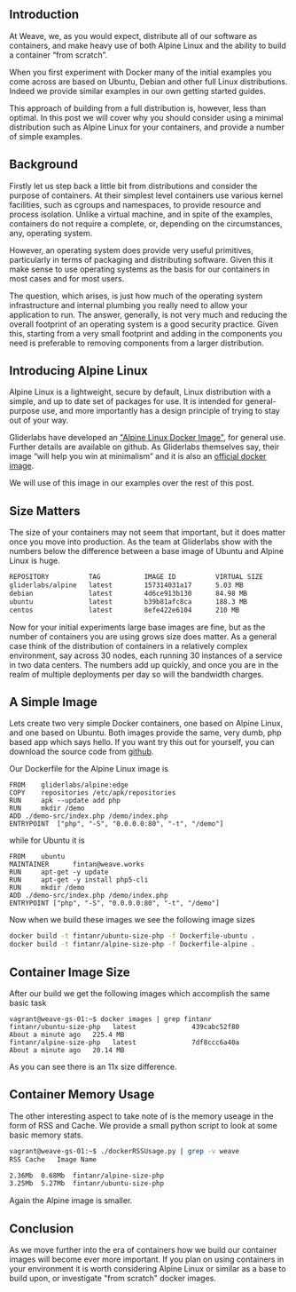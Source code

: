 ## Introduction

At Weave, we, as you would expect, distribute all of our software as containers, and make heavy use of both Alpine Linux and the ability to build a container “from scratch”.

When you first experiment with Docker many of the initial examples you come across are based on Ubuntu, Debian and other full Linux distributions. Indeed we provide similar examples in our own getting started guides. 

This approach of building from a full distribution is, however, less than optimal. In this post we will cover why you should consider using a minimal distribution such as Alpine Linux for your containers, and provide a number of simple examples. 

## Background

Firstly let us step back a little bit from distributions and consider the purpose of containers. At their simplest level containers use various kernel facilities, such as cgroups and namespaces, to provide resource and process isolation. Unlike a virtual machine, and in spite of the examples, containers do not require a complete, or, depending on the circumstances, any, operating system.

However, an operating system does provide very useful primitives, particularly in terms of packaging and distributing software. Given this it make sense to use operating systems as the basis for our containers in most cases and for most users.

The question, which arises, is just how much of the operating system infrastructure and internal plumbing you really need to allow your application to run. The answer, generally, is not very much and reducing the overall footprint of an operating system is a good security practice.  Given this, starting from a very small footprint and adding in the components you need is preferable to removing components from a larger distribution.

## Introducing Alpine Linux

Alpine Linux is a lightweight, secure by default, Linux distribution with a simple, and up to date set of packages for use. It is intended for general-purpose use, and more importantly has a design principle of trying to stay out of your way.

Gliderlabs have developed an ["Alpine Linux Docker Image"](https://github.com/gliderlabs/docker-alpine), for general use. Further details are available on github. As Gliderlabs themselves say, their image “will help you win at minimalism” and it is also an [official docker image](https://docs.docker.com/docker-hub/official_repos/).

We will use of this image in our examples over the rest of this post.

## Size Matters

The size of your containers may not seem that important, but it does matter once you move into production. As the team at Gliderlabs show with the numbers below the difference between a base image of Ubuntu and Alpine Linux is huge.

```bash
REPOSITORY          TAG           IMAGE ID          VIRTUAL SIZE
gliderlabs/alpine   latest        157314031a17      5.03 MB
debian              latest        4d6ce913b130      84.98 MB
ubuntu              latest        b39b81afc8ca      188.3 MB
centos              latest        8efe422e6104      210 MB
```

Now for your initial experiments large base images are fine, but as the number of containers you are using grows size does matter. As a general case think of the distribution of containers in a relatively complex environment, say across 30 nodes, each running 30 instances of a service in two data centers. The numbers add up quickly, and once you are in the realm of multiple deployments
per day so will the bandwidth charges. 

## A Simple Image

Lets create two very simple Docker containers, one based on Alpine Linux, and one based on Ubuntu. Both images provide the same, 
very dumb, php based app which says hello. If you want try this out for yourself, you can download
the source code from [github](https://github.com/fintanr/container-articles). 

Our Dockerfile for the Alpine Linux image is

```
FROM 	gliderlabs/alpine:edge
COPY 	repositories /etc/apk/repositories
RUN 	apk --update add php
RUN 	mkdir /demo
ADD	./demo-src/index.php /demo/index.php
ENTRYPOINT 	["php", "-S", "0.0.0.0:80", "-t", "/demo"]
```

while for Ubuntu it is 

```
FROM    ubuntu
MAINTAINER      fintan@weave.works
RUN     apt-get -y update
RUN     apt-get -y install php5-cli
RUN 	mkdir /demo
ADD	./demo-src/index.php /demo/index.php
ENTRYPOINT ["php", "-S", "0.0.0.0:80", "-t", "/demo"]
```

Now when we build these images we see the following image sizes

```bash
docker build -t fintanr/ubuntu-size-php -f Dockerfile-ubuntu .
docker build -t fintanr/alpine-size-php -f Dockerfile-alpine .
```

## Container Image Size

After our build we get the following images which accomplish the same basic task

```
vagrant@weave-gs-01:~$ docker images | grep fintanr
fintanr/ubuntu-size-php   latest              439cabc52f80        About a minute ago   225.4 MB
fintanr/alpine-size-php   latest              7df8ccc6a40a        About a minute ago   20.14 MB
```

As you can see there is an 11x size difference.

## Container Memory Usage

The other interesting aspect to take note of is the memory useage in the form of RSS and Cache. 
We provide a small python script to look at some basic memory stats.

```bash
vagrant@weave-gs-01:~$ ./dockerRSSUsage.py | grep -v weave
RSS	Cache	Image Name

2.36Mb	0.68Mb	fintanr/alpine-size-php 
3.25Mb	5.27Mb	fintanr/ubuntu-size-php 
```

Again the Alpine image is smaller.

## Conclusion

As we move further into the era of containers how we build our container images will become ever more important.
If you plan on using containers in your environment it is worth considering Alpine Linux or similar as a base to build
upon, or investigate "from scratch" docker images.
